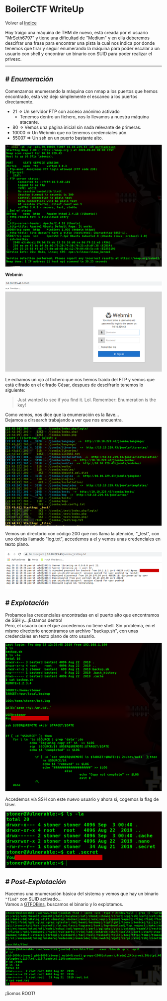 # BoilerCTF WriteUp
Volver al [Indice](../README.md)

Hoy traigo una máquina de THM de nuevo, está creada por el usuario "MrSeth6797" y tiene una dificultad de "Medium" y en ella deberemos descifrar una frase para encontrar una pista la cual nos indica por donde tenemos que tirar y seguir enumerando la máquina para poder escalar a un usuario con shell y encontrar un binario con SUID para poder realizar el privesc.

----------------------------------------------------------------------------------------------------------------------------------------------------------------------
## *# Enumeración*
Comenzamos enumerando la máquina con nmap a los puertos que hemos encontrado, esta vez dejo simplemente el escaneo a los puertos directamente.
* 21 => Un servidor FTP con acceso anónimo activado
  * Tenemos dentro un fichero, nos lo llevamos a nuestra máquina atacante.
* 80 => Vemos una página inicial sin nada relevante de primeras.
* 10000 => Un Webmin que no tenemos credenciales aún.
* 55007 => Un ssh en un puerto bastante alto.

![nmap](../images/boilerCTF/nmap2.png)

**Webmin**

![webmin](../images/boilerCTF/webmin.png)

Le echamos un ojo al fichero que nos hemos traido del FTP y vemos que está cifrado en el cifrado César, despues de descifrarlo tenemos lo siguiente:
>Just wanted to see if you find it. Lol. Remember: Enumeration is the key!

Como vemos, nos dice que la enumeración es la llave...  
Dejamos a dirsearch trabajando a ver que nos encuentra.

![dirsearch](../images/boilerCTF/dirsearch.png)

Vemos un directorio con código 200 que nos llama la atención, "_test", con uno detrás llamado "log.txt", accedemos a el y vemos unas credenciales en texto plano.

![creds](../images/boilerCTF/basterdCreds.png)

## *# Explotación*
Probamos las credenciales encontradas en el puerto alto que encontramos de SSH y...¡Estamos dentro!  
Pero, el usuario con el que accedemos no tiene shell. Sin problema, en el mismo directorio encontramos un archivo "backup.sh", con unas credenciales en texto plano de otro usuario.

![stonerPass](nmap/../images/boilerCTF/stonerPass.png)

Accedemos vía SSH con este nuevo usuario y ahora si, cogemos la flag de User.

![userFlag](nmap//../images/boilerCTF/userFlag.png)

## *# Post-Explotación*
Hacemos una enumeración básica del sistema y vemos que hay un binario ```"find"``` con SUID activado...  
Vamos a [GTFOBins](https://gtfobins.github.io/), buscamos el binario y lo explotamos.

![SUID](../images/boilerCTF/SUIDfiles.png)
![rootFlag](../images/boilerCTF/rootFlag.png)

¡Somos ROOT!

